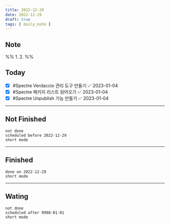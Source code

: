 ```yaml
---
title: 2022-12-29
date: 2022-12-29
draft: true
tags: [ daily_note ]
---
```


## Note

%% 1. 2. %%

## Today

- [x] #Spectre Verdaccio 관리 도구 만들기 ✅ 2023-01-04
- [x] #Spectre 패키지 리스트 읽어오기 ✅ 2023-01-04
- [x] #Spectre Unpublish 기능 만들기 ✅ 2023-01-04

---

## Not Finished

```tasks
not done
scheduled before 2022-12-29
short mode
```

---

## Finished

```tasks
done on 2022-12-29
short mode
```

---

## Wating

```tasks
not done
scheduled after 9998-01-01
short mode
```
